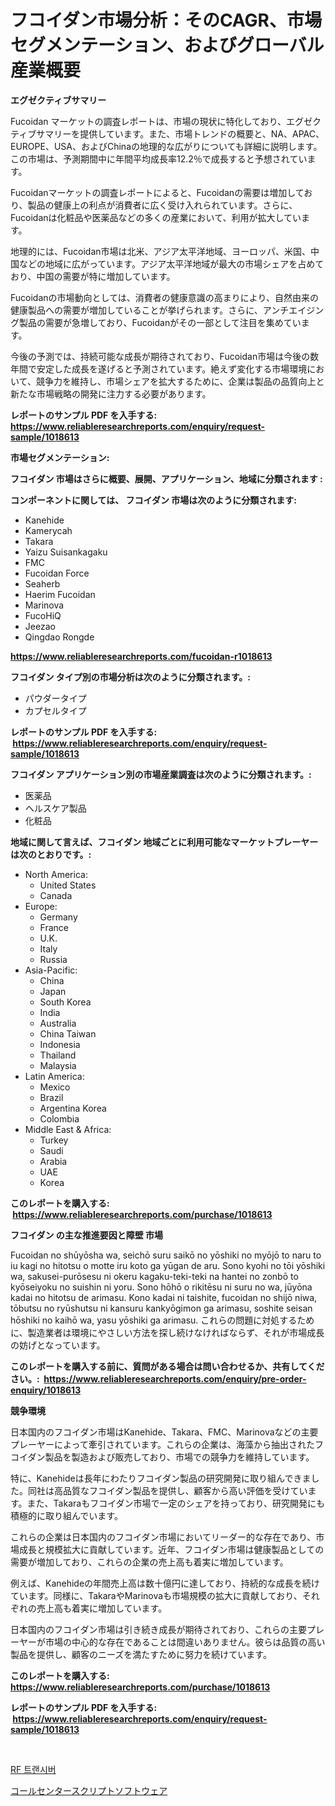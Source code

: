 <p><h1>フコイダン市場分析：そのCAGR、市場セグメンテーション、およびグローバル産業概要</h1></p><p><strong>エグゼクティブサマリー</strong></p>
<p><p>Fucoidan マーケットの調査レポートは、市場の現状に特化しており、エグゼクティブサマリーを提供しています。また、市場トレンドの概要と、NA、APAC、EUROPE、USA、およびChinaの地理的な広がりについても詳細に説明します。この市場は、予測期間中に年間平均成長率12.2％で成長すると予想されています。</p><p>Fucoidanマーケットの調査レポートによると、Fucoidanの需要は増加しており、製品の健康上の利点が消費者に広く受け入れられています。さらに、Fucoidanは化粧品や医薬品などの多くの産業において、利用が拡大しています。</p><p>地理的には、Fucoidan市場は北米、アジア太平洋地域、ヨーロッパ、米国、中国などの地域に広がっています。アジア太平洋地域が最大の市場シェアを占めており、中国の需要が特に増加しています。</p><p>Fucoidanの市場動向としては、消費者の健康意識の高まりにより、自然由来の健康製品への需要が増加していることが挙げられます。さらに、アンチエイジング製品の需要が急増しており、Fucoidanがその一部として注目を集めています。</p><p>今後の予測では、持続可能な成長が期待されており、Fucoidan市場は今後の数年間で安定した成長を遂げると予測されています。絶えず変化する市場環境において、競争力を維持し、市場シェアを拡大するために、企業は製品の品質向上と新たな市場戦略の開発に注力する必要があります。</p></p>
<p><strong>レポートのサンプル PDF を入手する: <a href="https://www.reliableresearchreports.com/enquiry/request-sample/1018613">https://www.reliableresearchreports.com/enquiry/request-sample/1018613</a></strong></p>
<p><strong>市場セグメンテーション:</strong></p>
<p><strong> フコイダン 市場はさらに概要、展開、アプリケーション、地域に分類されます :</strong></p>
<p><strong>コンポーネントに関しては、 フコイダン 市場は次のように分類されます: &nbsp;</strong></p>
<p><ul><li>Kanehide</li><li>Kamerycah</li><li>Takara</li><li>Yaizu Suisankagaku</li><li>FMC</li><li>Fucoidan Force</li><li>Seaherb</li><li>Haerim Fucoidan</li><li>Marinova</li><li>FucoHiQ</li><li>Jeezao</li><li>Qingdao Rongde</li></ul></p>
<p><strong><a href="https://www.reliableresearchreports.com/fucoidan-r1018613">https://www.reliableresearchreports.com/fucoidan-r1018613</a></strong></p>
<p><strong> フコイダン タイプ別の市場分析は次のように分類されます。:</strong></p>
<p><ul><li>パウダータイプ</li><li>カプセルタイプ</li></ul></p>
<p><strong>レポートのサンプル PDF を入手する: &nbsp;<a href="https://www.reliableresearchreports.com/enquiry/request-sample/1018613">https://www.reliableresearchreports.com/enquiry/request-sample/1018613</a></strong></p>
<p><strong> フコイダン アプリケーション別の市場産業調査は次のように分類されます。:</strong></p>
<p><ul><li>医薬品</li><li>ヘルスケア製品</li><li>化粧品</li></ul></p>
<p><strong>地域に関して言えば、フコイダン 地域ごとに利用可能なマーケットプレーヤーは次のとおりです。:</strong></p>
<p><ul>
    <li>
        North America:
        <ul>
            <li>United States</li>
            <li>Canada</li>
        </ul>
    </li>
    <li>
        Europe:
        <ul>
            <li>Germany</li>
            <li>France</li>
            <li>U.K.</li>
            <li>Italy</li>
            <li>Russia</li>
        </ul>
    </li>
    <li>
        Asia-Pacific:
        <ul>
            <li>China</li>
            <li>Japan</li>
            <li>South Korea</li>
            <li>India</li>
            <li>Australia</li>
            <li>China Taiwan</li>
            <li>Indonesia</li>
            <li>Thailand</li>
            <li>Malaysia</li>
        </ul>
    </li>
    <li>
        Latin America:
        <ul>
            <li>Mexico</li>
            <li>Brazil</li>
            <li>Argentina Korea</li>
            <li>Colombia</li>
        </ul>
    </li>
    <li>
        Middle East & Africa:
        <ul>
            <li>Turkey</li>
            <li>Saudi</li>
            <li>Arabia</li>
            <li>UAE</li>
            <li>Korea</li>
        </ul>
    </li>
    </ul></p>
<p><strong>このレポートを購入する: &nbsp;<a href="https://www.reliableresearchreports.com/purchase/1018613">https://www.reliableresearchreports.com/purchase/1018613</a></strong></p>
<p><strong>フコイダン の主な推進要因と障壁 市場</strong></p>
<p><p>Fucoidan no shūyōsha wa, seichō suru saikō no yōshiki no myōjō to naru to iu kagi no hitotsu o motte iru koto ga yūgan de aru. Sono kyohi no tōi yōshiki wa, sakusei-purōsesu ni okeru kagaku-teki-teki na hantei no zonbō to kyōseiyoku no suishin ni yoru. Sono hōhō o rikitēsu ni suru no wa, jūyōna kadai no hitotsu de arimasu. Kono kadai ni taishite, fucoidan no shijō niwa, tōbutsu no ryūshutsu ni kansuru kankyōgimon ga arimasu, soshite seisan hōshiki no kaihō wa, yasu yōshiki ga arimasu. これらの問題に対処するために、製造業者は環境にやさしい方法を探し続けなければならず、それが市場成長の妨げとなっています。</p></p>
<p><strong>このレポートを購入する前に、質問がある場合は問い合わせるか、共有してください。:&nbsp; <a href="https://www.reliableresearchreports.com/enquiry/pre-order-enquiry/1018613">https://www.reliableresearchreports.com/enquiry/pre-order-enquiry/1018613</a></strong></p>
<p><strong>競争環境</strong></p>
<p><p>日本国内のフコイダン市場はKanehide、Takara、FMC、Marinovaなどの主要プレーヤーによって牽引されています。これらの企業は、海藻から抽出されたフコイダン製品を製造および販売しており、市場での競争力を維持しています。</p><p>特に、Kanehideは長年にわたりフコイダン製品の研究開発に取り組んできました。同社は高品質なフコイダン製品を提供し、顧客から高い評価を受けています。また、Takaraもフコイダン市場で一定のシェアを持っており、研究開発にも積極的に取り組んでいます。</p><p>これらの企業は日本国内のフコイダン市場においてリーダー的な存在であり、市場成長と規模拡大に貢献しています。近年、フコイダン市場は健康製品としての需要が増加しており、これらの企業の売上高も着実に増加しています。</p><p>例えば、Kanehideの年間売上高は数十億円に達しており、持続的な成長を続けています。同様に、TakaraやMarinovaも市場規模の拡大に貢献しており、それぞれの売上高も着実に増加しています。</p><p>日本国内のフコイダン市場は引き続き成長が期待されており、これらの主要プレーヤーが市場の中心的な存在であることは間違いありません。彼らは品質の高い製品を提供し、顧客のニーズを満たすために努力を続けています。</p></p>
<p><strong>このレポートを購入する: &nbsp; <a href="https://www.reliableresearchreports.com/purchase/1018613">https://www.reliableresearchreports.com/purchase/1018613</a></strong></p>
<p><strong>レポートのサンプル PDF を入手する: &nbsp;<a href="https://www.reliableresearchreports.com/enquiry/request-sample/1018613">https://www.reliableresearchreports.com/enquiry/request-sample/1018613</a></strong><strong></strong></p>
<p>&nbsp;</p>
<p><p><a href="https://medium.com/@johnsonlowe2023_38650/rf-%ED%8A%B8%EB%9E%9C%EC%8B%9C%EB%B2%84-%EC%8B%9C%EC%9E%A5-%EC%8B%9C%EC%9E%A5-%EC%A0%90%EC%9C%A0%EC%9C%A8-%EC%8B%9C%EC%9E%A5-%EB%8F%99%ED%96%A5-%EB%B0%8F-%EB%AF%B8%EB%9E%98-%EC%84%B1%EC%9E%A5-%ED%83%90%EC%83%89-0c8b991c2519">RF 트랜시버</a></p><p><a href="https://medium.com/@jacobkelly525/%E3%82%B3%E3%83%BC%E3%83%AB%E3%82%BB%E3%83%B3%E3%82%BF%E3%83%BC%E3%82%B9%E3%82%AF%E3%83%AA%E3%83%97%E3%83%86%E3%82%A3%E3%83%B3%E3%82%B0%E3%82%BD%E3%83%95%E3%83%88%E3%82%A6%E3%82%A7%E3%82%A2%E5%B8%82%E5%A0%B4%E8%A6%8F%E6%A8%A1-%E5%B8%82%E5%A0%B4%E5%B1%95%E6%9C%9B%E3%81%A8%E5%B8%82%E5%A0%B4%E4%BA%88%E6%B8%AC-2024%E5%B9%B4%E3%81%8B%E3%82%892031%E5%B9%B4-f634889a42df">コールセンタースクリプトソフトウェア</a></p></p>